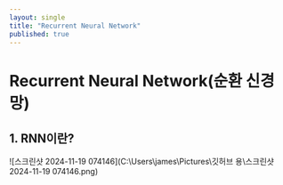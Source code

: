 ```yaml
---
layout: single
title: "Recurrent Neural Network"
published: true
---
```


# Recurrent Neural Network(순환 신경망)

## 1. RNN이란?

![스크린샷 2024-11-19 074146](C:\Users\james\Pictures\깃허브 용\스크린샷 2024-11-19 074146.png)


